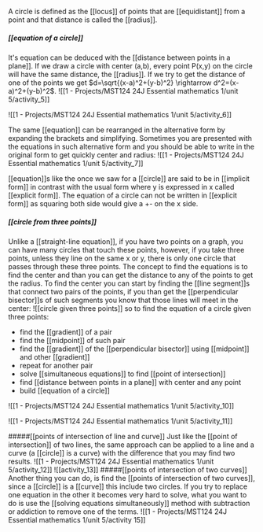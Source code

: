 A circle is defined as the [[locus]] of points that are [[equidistant]] from a point and that distance is called the [[radius]].

##### [[equation of a circle]]
It's equation can be deduced with the [[distance between points in a plane]]. If we draw a circle with center (a,b), every point P(x,y) on the circle will have the same distance, the [[radius]].
If we try to get the distance of one of the points we get $d=\sqrt{(x-a)^2+(y-b)^2} \rightarrow d^2=(x-a)^2+(y-b)^2$.
![[1 - Projects/MST124 24J Essential mathematics 1/unit 5/activity_5]]

![[1 - Projects/MST124 24J Essential mathematics 1/unit 5/activity_6]]

The same [[equation]] can be rearranged in the alternative form by expanding the brackets and simplifying. Sometimes you are presented with the equations in such alternative form and you should be able to write in the original form to get quickly center and radius:
![[1 - Projects/MST124 24J Essential mathematics 1/unit 5/activity_7]]

[[equation]]s like the once we saw for a [[circle]] are said to be in [[implicit form]] in contrast with the usual form where y is expressed in x called [[explicit form]]. The equation of a circle can not be written in [[explicit form]] as squaring both side would give a +- on the x side.

##### [[circle from three points]]
Unlike a [[straight-line equation]], if you have two points on a graph, you can have many circles that touch these points, however, if you take three points, unless they line on the same x or y, there is only one circle that passes through these three points.
The concept to find the equations is to find the center and than you can get the distance to any of the points to get the radius.
To find the center you can start by finding the [[line segment]]s that connect two pairs of the points, if you than get the [[perpendicular bisector]]s of such segments you know that those lines will meet in the center:
![[circle given three points]]
so to find the equation of a circle given three points:
- find the [[gradient]] of a pair
- find the [[midpoint]] of such pair
- find the [[gradient]] of the [[perpendicular bisector]] using [[midpoint]] and other [[gradient]]
- repeat for another pair
- solve [[simultaneous equations]] to find [[point of intersection]]
- find [[distance between points in a plane]] with center and any point
- build [[equation of a circle]]

![[1 - Projects/MST124 24J Essential mathematics 1/unit 5/activity_10]]

![[1 - Projects/MST124 24J Essential mathematics 1/unit 5/activity_11]]

#####[[points of intersection of line and curve]]
Just like the [[point of intersection]] of two lines, the same approach can be applied to a line and a curve (a [[circle]] is a curve) with the difference that you may find two results.
![[1 - Projects/MST124 24J Essential mathematics 1/unit 5/activity_12]]
![[activity_13]]
#####[[points of intersection of two curves]]
Another thing you can do, is find the [[points of intersection of two curves]], since a [[circle]] is a [[curve]] this include two circles.
If you try to replace one equation in the other it becomes very hard to solve, what you want to do is use the [[solving equations simultaneously]] method with subtraction or addiction to remove one of the terms.
![[1 - Projects/MST124 24J Essential mathematics 1/unit 5/activity 15]]